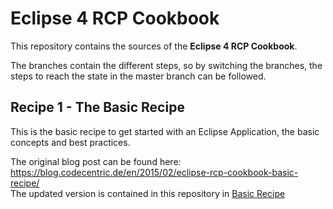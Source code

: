 # Eclipse 4 RCP Cookbook

This repository contains the sources of the **Eclipse 4 RCP Cookbook**.

The branches contain the different steps, so by switching the branches, the steps to reach the state in the master branch can be followed.

## Recipe 1 - The Basic Recipe

This is the basic recipe to get started with an Eclipse Application, the basic concepts and best practices.

The original blog post can be found here: https://blog.codecentric.de/en/2015/02/eclipse-rcp-cookbook-basic-recipe/  
The updated version is contained in this repository in [Basic Recipe](/tutorials/Eclipse_RCP_Cookbook_Basic_Recipe.md)

